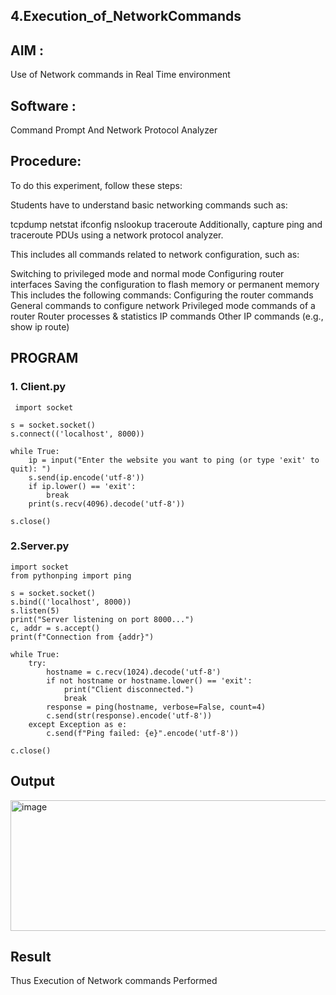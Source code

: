 ## 4.Execution_of_NetworkCommands

## AIM :
Use of Network commands in Real Time environment

## Software : 
Command Prompt And Network Protocol Analyzer

## Procedure:

To do this experiment, follow these steps:

Students have to understand basic networking commands such as:

tcpdump
netstat
ifconfig
nslookup
traceroute
Additionally, capture ping and traceroute PDUs using a network protocol analyzer.

This includes all commands related to network configuration, such as:

Switching to privileged mode and normal mode
Configuring router interfaces
Saving the configuration to flash memory or permanent memory
This includes the following commands:
Configuring the router commands
General commands to configure network
Privileged mode commands of a router
Router processes & statistics
IP commands
Other IP commands (e.g., show ip route)

## PROGRAM
### 1. Client.py
```
 import socket

s = socket.socket()
s.connect(('localhost', 8000))

while True:
    ip = input("Enter the website you want to ping (or type 'exit' to quit): ")
    s.send(ip.encode('utf-8'))
    if ip.lower() == 'exit':
        break
    print(s.recv(4096).decode('utf-8'))

s.close()
```
### 2.Server.py
```
import socket
from pythonping import ping

s = socket.socket()
s.bind(('localhost', 8000))
s.listen(5)
print("Server listening on port 8000...")
c, addr = s.accept()
print(f"Connection from {addr}")

while True:
    try:
        hostname = c.recv(1024).decode('utf-8')
        if not hostname or hostname.lower() == 'exit':
            print("Client disconnected.")
            break
        response = ping(hostname, verbose=False, count=4)
        c.send(str(response).encode('utf-8'))
    except Exception as e:
        c.send(f"Ping failed: {e}".encode('utf-8'))

c.close()
```
## Output

<img width="765" height="209" alt="image" src="https://github.com/user-attachments/assets/74b8eeaa-a7a1-47cf-ad9a-e0145e3b599e" />


## Result
Thus Execution of Network commands Performed 
